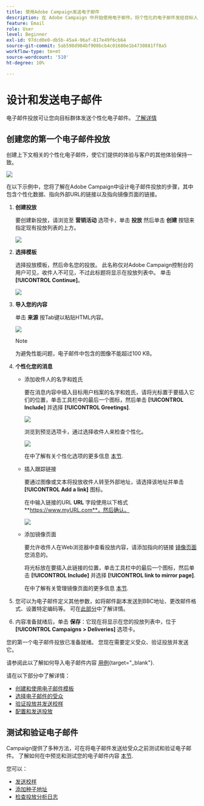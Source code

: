 ```yaml
---
title: 使用Adobe Campaign发送电子邮件
description: 在 Adobe Campaign 中开始使用电子邮件。将个性化的电子邮件发给目标人群。
feature: Email
role: User
level: Beginner
exl-id: 97dcd0e0-db5b-45a4-96af-817e49f6cb64
source-git-commit: 5ab598d904bf900bcb4c01680e1b4730881ff8a5
workflow-type: tm+mt
source-wordcount: '510'
ht-degree: 10%

---
```


# 设计和发送电子邮件

电子邮件投放可让您向目标群体发送个性化电子邮件。 [了解详情](../send/send.md)

## 创建您的第一个电子邮件投放

创建上下文相关的个性化电子邮件，使它们提供的体验与客户的其他体验保持一致。

![](assets/new-email-content.png)


在以下示例中，您将了解在Adobe Campaign中设计电子邮件投放的步骤，其中包含个性化数据、指向外部URL的链接以及指向镜像页面的链接。

1. **创建投放**

   要创建新投放，请浏览至 **营销活动** 选项卡，单击 **投放** 然后单击 **创建** 按钮来指定现有投放列表的上方。

   ![](assets/delivery_step_1.png)

1. **选择模板**

   选择投放模板，然后命名您的投放。 此名称仅对Adobe Campaign控制台的用户可见，收件人不可见，不过此标题将显示在投放列表中。 单击 **[!UICONTROL Continue]**。

   ![](assets/dce_delivery_model.png)

1. **导入您的内容**

   单击 **来源** 按Tab键以粘贴HTML内容。

   ![](assets/paste-content.png)

   >[!NOTE]
   >
   >为避免性能问题，电子邮件中包含的图像不能超过100 KB。

1. **个性化您的消息**

   * 添加收件人的名字和姓氏

     要在消息内容中插入目标用户档案的名字和姓氏，请将光标置于要插入它们的位置，单击工具栏中的最后一个图标，然后单击 **[!UICONTROL Include]** 并选择 **[!UICONTROL Greetings]**.

     ![](assets/include-greetings.png)

     浏览到预览选项卡，通过选择收件人来检查个性化。

     ![](assets/perso-check.png)

     在中了解有关个性化选项的更多信息 [本节](personalize.md).

   * 插入跟踪链接

     要通过图像或文本将投放收件人转至外部地址，请选择该地址并单击 **[!UICONTROL Add a link]** 图标。

     在中输入链接的URL **URL** 字段使用以下格式 **https://www.myURL.com**，然后确认。

     ![](assets/add-a-link.png)

   * 添加镜像页面

     要允许收件人在Web浏览器中查看投放内容，请添加指向的链接 [镜像页面](mirror-page.md) 您消息的。

     将光标放在要插入此链接的位置，单击工具栏中的最后一个图标，然后单击 **[!UICONTROL Include]** 并选择 **[!UICONTROL link to mirror page]**.

     在中了解有关管理镜像页面的更多信息 [本节](mirror-page.md#link-to-mirror-page).

1. 您可以为电子邮件定义其他参数，如将邮件副本发送到BBC地址、更改邮件格式、设置特定编码等。 可在[此部分](email-parameters.md)中了解详情。

1. 内容准备就绪后，单击 **保存**：它现在将显示在您的投放列表中，位于 **[!UICONTROL Campaigns > Deliveries]** 选项卡。

您的第一个电子邮件投放已准备就绪。 您现在需要定义受众、验证投放并发送它。

请参阅此以了解如何导入电子邮件内容 [用例](https://experienceleague.adobe.com/docs/campaign/automation/workflows/use-cases/deliveries/load-delivery-content.html){target="_blank"}.

请在以下部分中了解详情：

<!--[Design an email in Campaign]-->
* [创建和使用电子邮件模板](../send/create-templates.md)
* [选择电子邮件的受众](../audiences/gs-audiences.md)
* [验证投放并发送校样](preview-and-proof.md)
* [配置和发送投放](configure-and-send.md)

## 测试和验证电子邮件

Campaign提供了多种方法，可在将电子邮件发送给受众之前测试和验证电子邮件。 了解如何在中预览和测试您的电子邮件内容 [本节](../send/preview-and-proof.md).

您可以：

* [发送校样](preview-and-proof.md)
* [添加种子地址](../audiences/test-profiles.md)
* [检查投放分析日志](delivery-analysis.md)

